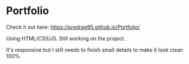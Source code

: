 # Portfolio
 
Check it out here: https://predrag95.github.io/Portfolio/   
 
Using HTML/CSS/JS. Still working on the project.
  
It's responsive but I still needs to finish small details to make it look clean 100%.   
  
